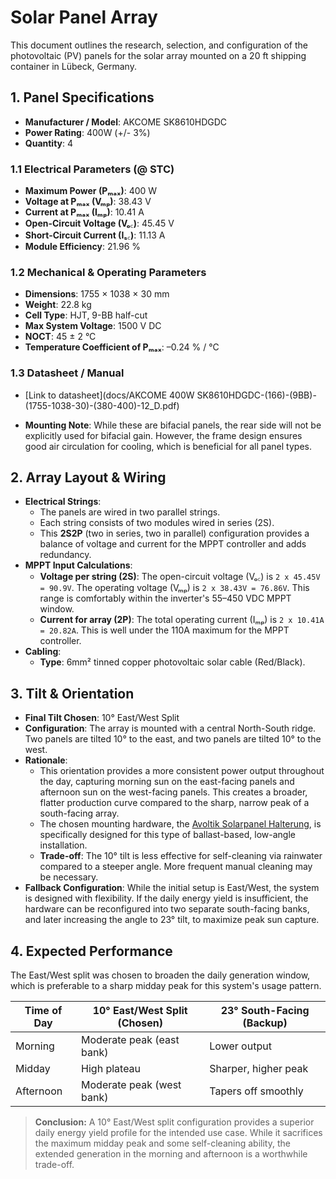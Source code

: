 # Solar Panel Array

This document outlines the research, selection, and configuration of the photovoltaic (PV) panels for the solar array mounted on a 20 ft shipping container in Lübeck, Germany.

## 1. Panel Specifications

*   **Manufacturer / Model**: AKCOME SK8610HDGDC
*   **Power Rating**: 400W (+/- 3%)
*   **Quantity**: 4

### 1.1 Electrical Parameters (@ STC)
*   **Maximum Power (Pₘₐₓ)**: 400 W
*   **Voltage at Pₘₐₓ (Vₘₚ)**: 38.43 V
*   **Current at Pₘₐₓ (Iₘₚ)**: 10.41 A
*   **Open-Circuit Voltage (Vₒ꜀)**: 45.45 V
*   **Short-Circuit Current (Iₛ꜀)**: 11.13 A
*   **Module Efficiency**: 21.96 %

### 1.2 Mechanical & Operating Parameters
*   **Dimensions**: 1755 × 1038 × 30 mm
*   **Weight**: 22.8 kg
*   **Cell Type**: HJT, 9-BB half-cut
*   **Max System Voltage**: 1500 V DC
*   **NOCT**: 45 ± 2 °C
*   **Temperature Coefficient of Pₘₐₓ**: –0.24 % / °C

### 1.3 Datasheet / Manual
- [Link to datasheet](docs/AKCOME 400W SK8610HDGDC-(166)-(9BB)-(1755-1038-30)-(380-400)-12_D.pdf)

*   **Mounting Note**: While these are bifacial panels, the rear side will not be explicitly used for bifacial gain. However, the frame design ensures good air circulation for cooling, which is beneficial for all panel types.

## 2. Array Layout & Wiring

*   **Electrical Strings**:
    *   The panels are wired in two parallel strings.
    *   Each string consists of two modules wired in series (2S).
    *   This **2S2P** (two in series, two in parallel) configuration provides a balance of voltage and current for the MPPT controller and adds redundancy.
*   **MPPT Input Calculations**:
    *   **Voltage per string (2S)**: The open-circuit voltage (Vₒ꜀) is `2 x 45.45V = 90.9V`. The operating voltage (Vₘₚ) is `2 x 38.43V = 76.86V`. This range is comfortably within the inverter's 55–450 VDC MPPT window.
    *   **Current for array (2P)**: The total operating current (Iₘₚ) is `2 x 10.41A = 20.82A`. This is well under the 110A maximum for the MPPT controller.
*   **Cabling**:
    *   **Type**: 6mm² tinned copper photovoltaic solar cable (Red/Black).

## 3. Tilt & Orientation

*   **Final Tilt Chosen**: 10° East/West Split
*   **Configuration**: The array is mounted with a central North-South ridge. Two panels are tilted 10° to the east, and two panels are tilted 10° to the west.
*   **Rationale**:
    *   This orientation provides a more consistent power output throughout the day, capturing morning sun on the east-facing panels and afternoon sun on the west-facing panels. This creates a broader, flatter production curve compared to the sharp, narrow peak of a south-facing array.
    *   The chosen mounting hardware, the [Avoltik Solarpanel Halterung](https://pv-insel.de/products/avoltik-solarpanel-halterung-fur-4-module-komplettset-for-solarmodule-bis-2000-1200-mm), is specifically designed for this type of ballast-based, low-angle installation.
    *   **Trade-off**: The 10° tilt is less effective for self-cleaning via rainwater compared to a steeper angle. More frequent manual cleaning may be necessary.
*   **Fallback Configuration**: While the initial setup is East/West, the system is designed with flexibility. If the daily energy yield is insufficient, the hardware can be reconfigured into two separate south-facing banks, and later increasing the angle to 23° tilt, to maximize peak sun capture.

## 4. Expected Performance

The East/West split was chosen to broaden the daily generation window, which is preferable to a sharp midday peak for this system's usage pattern.

| Time of Day | 10° East/West Split (Chosen) | 23° South-Facing (Backup) |
| ----------- | ---------------------------- | --------------------------- |
| Morning     | Moderate peak (east bank)    | Lower output                |
| Midday      | High plateau                 | Sharper, higher peak        |
| Afternoon   | Moderate peak (west bank)    | Tapers off smoothly         |

> **Conclusion:** A 10° East/West split configuration provides a superior daily energy yield profile for the intended use case. While it sacrifices the maximum midday peak and some self-cleaning ability, the extended generation in the morning and afternoon is a worthwhile trade-off.
